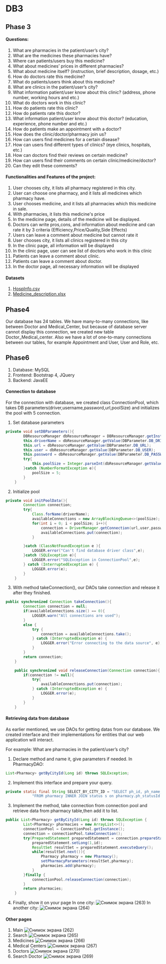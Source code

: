 # DB3

## Phase 3
#### Questions:
1. What are pharmacies in the patient/user’s city? 
2. What are the medicines these pharmacies have? 
3. Where can patients/users buy this medicine?
4. What about medicines’ prices in different pharmacies? 
5. What about medicine itself? (instruction, brief description, dosage, etc.) 
6. How do doctors rate this medicine? 
7. What do patients/users think about this medicine? 
8. What are clinics in the patient/user’s city? 
9. What information patient/user know about this clinic? (address, phone number, working hours and etc.)
10. What do doctors work in this clinic? 
11. How do patients rate this clinic? 
12. How do patients rate this doctor? 
13. What information patient/user know about this doctor? (education, experience, phone number and etc.)
14. How do patients make an appointment with a doctor?
15. How does the clinic/doctor/pharmacy join us?
16. How can users find medicines for a certain disease?
17. How can users find different types of clinics? (eye clinics, hospitals, etc.)
18. How can doctors find their reviews on certain medicine?
19. How can users find their comments on certain clinic/medicine/doctor?
20. Can they edit these comments?

#### Functionalities and Features of the project:
1. User chooses city, it lists all pharmacy registered in this city.
2. User can choose one pharmacy, and it lists all medicines which pharmacy have.
3. User chooses medicine, and it lists all pharmacies which this medicine in sale.
4. With pharmacies, it lists this medicine's price
5. In the medicine page, details of the medicine will be displayed.
6. Doctors can write pros,cons, and information about medicine and can rate it by 3 criteria (Efficiency,Price/Quality,Side Effects)
7. Users can leave a comment about medicine but cannot rate it
8. User chooses city, it lists all clinics registered in this city
9. In the clinic page, all information will be displayed
10. In the clinic page, user can see list of doctors who work in this clinic
11. Patients can leave a comment about clinic.
12. Patients can leave a comment about doctor.
13. In the doctor page, all necessary information will be displayed

#### Datasets
1. [HospInfo.csv](https://www.kaggle.com/cms/hospital-general-information)
2. [Medicine_description.xlsx](https://www.kaggle.com/saratchendra/medicine-recommendation?select=Medicine_description.xlsx)

## Phase4
Our database has 24 tables.
We have many-to-many connections, like between Doctor and Medical_Center, but because of database server cannot display this connection, we created new table Doctor_Medical_center. Also we have a lot of one-to-many connections between our tables, for example Appointment and User, User and Role, etc.

## Phase6
1. Database: MySQL
2. Frontend: Bootstrap 4, JQuery
3. Backend: JavaEE

#### Connection to database
For the connection with database, we created class ConnectionPool, which takes DB parameters(driver,username,password,url,poolSize) and initializes the pool with 5 connection.
1. Set database parameters
```java
private void setDBParameters(){
        DBResourceManager dbResourceManager = DBResourceManager.getInstance();
        this.driverName = dbResourceManager.getValue(DBParameter.DB_DRIVER);
        this.url = dbResourceManager.getValue(DBParameter.DB_URL);
        this.user = dbResourceManager.getValue(DBParameter.DB_USER);
        this.password = dbResourceManager.getValue(DBParameter.DB_PASSWORD);
        try{
            this.poolSize = Integer.parseInt(dbResourceManager.getValue(DBParameter.DB_POOL_SIZE));
        }catch (NumberFormatException e){
            poolSize = 5;
        }
    }
```
2. Initialize pool
```java
private void initPoolData(){
        Connection connection;
        try{
            Class.forName(driverName);
            availableConnections = new ArrayBlockingQueue<>(poolSize);
            for(int i = 0; i < poolSize; i++){
                connection = DriverManager.getConnection(url,user,password);
                availableConnections.put(connection);
            }

        }catch (ClassNotFoundException e ){
            LOGGER.error("Can't find database driver class",e);
        }catch (SQLException e){
            LOGGER.error("SQLException in ConnectionPool",e);
        } catch (InterruptedException e) {
            LOGGER.error(e);
        }
    }
```
3. With method takeConnection(), our DAOs take connection and release it after they finished.
```java
public synchronized Connection takeConnection(){
        Connection connection = null;
        if(availableConnections.size() == 0){
            LOGGER.warn("All connections are used");
        }
        else {
            try {
                connection = availableConnections.take();
            } catch (InterruptedException e) {
                LOGGER.error("Error connecting to the data source", e);
            }
        }
        return connection;
    }

    public synchronized void releaseConnection(Connection connection){
        if(connection != null){
            try{
                availableConnections.put(connection);
            } catch (InterruptedException e) {
                LOGGER.error(e);
            }
        }
    }
```

#### Retrieving data from database
As earlier mentioned, we use DAOs for getting datas from our database. We created interface and their implementations for entities that our web application will interact.

For example: What are pharmacies in the patient/user’s city?

1. Declare method and name it, give parameters if needed. In PharmacyDAO:
```java
List<Pharmacy> getByCityId(Long id) throws SQLException;
```
2. Implement this interface and prepare your query.
```java
private static final String SELECT_BY_CITY_ID = "SELECT ph_id, ph_name, ph_address, ph_phone, s_id, s_name, c_id, c_name " +
            "FROM pharmacy INNER JOIN status s on pharmacy.ph_statusId = s.s_id INNER JOIN city c2 on pharmacy.ph_cityId = c2.c_id WHERE ph_cityId=? AND s_name='running'";
```
3. Implement the method, take connection from connection pool and retrieve data from pharmacy table,then add it to list.
```java
public List<Pharmacy> getByCityId(Long id) throws SQLException {
        List<Pharmacy> pharmacies = new ArrayList<>();
        connectionPool = ConnectionPool.getInstance();
        connection = connectionPool.takeConnection();
        try(PreparedStatement preparedStatement = connection.prepareStatement(SELECT_BY_CITY_ID)){
            preparedStatement.setLong(1,id);
            ResultSet resultSet = preparedStatement.executeQuery();
            while(resultSet.next()){
                Pharmacy pharmacy = new Pharmacy();
                setPharmacyParameters(resultSet,pharmacy);
                pharmacies.add(pharmacy);
            }
        }finally {
            connectionPool.releaseConnection(connection);
        }
        return pharmacies;
    }
```
4. Finally, show it on your page
In one city:
![Снимок экрана (263)](https://user-images.githubusercontent.com/76391010/112762071-c1846f80-901f-11eb-9eb6-6f9ec083c21c.png)
In another city:
![Снимок экрана (264)](https://user-images.githubusercontent.com/76391010/112762078-c8ab7d80-901f-11eb-87b7-83f7413da67b.png)

#### Other pages
1. Main
![Снимок экрана (262)](https://user-images.githubusercontent.com/76391010/112762192-3e174e00-9020-11eb-980f-a9b6b4c72215.png)
2. Search
![Снимок экрана (265)](https://user-images.githubusercontent.com/76391010/112762220-58512c00-9020-11eb-9dc3-5f18ce30de23.png)
3. Medicines
![Снимок экрана (266)](https://user-images.githubusercontent.com/76391010/112762317-dca3af00-9020-11eb-9d9e-00f0c64622a0.png)
4. Medical Centers
![Снимок экрана (267)](https://user-images.githubusercontent.com/76391010/112762329-ec22f800-9020-11eb-9e91-f65514c761ae.png)
5. Doctors
![Снимок экрана (270)](https://user-images.githubusercontent.com/76391010/112762348-08269980-9021-11eb-9d90-85e45fb82492.png)
6. Search Doctor
![Снимок экрана (269)](https://user-images.githubusercontent.com/76391010/112762370-1c6a9680-9021-11eb-9a80-7b4372e050be.png)

